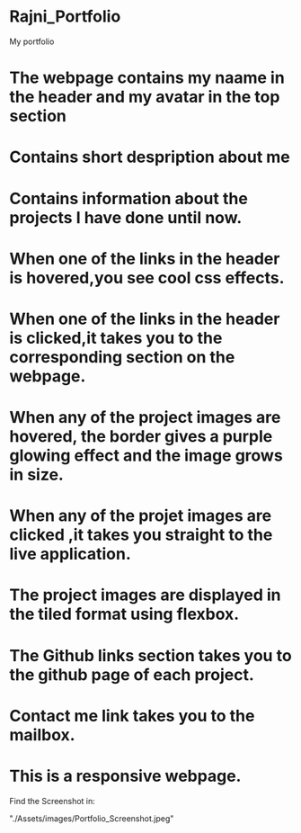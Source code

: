 # Rajni_Portfolio

My portfolio

# The webpage contains my naame in the header and my avatar in the top section

# Contains short despription about me

# Contains information about the projects I have done until now.

# When one of the links in the header is hovered,you see cool css effects.

# When one of the links in the header is clicked,it takes you to the corresponding section on the webpage.

# When any of the project images are hovered, the border gives a purple glowing effect and the image grows in size.

# When any of the projet images are clicked ,it takes you straight to the live application.

# The project images are displayed in the tiled format using flexbox.

# The Github links section takes you to the github page of each project.

# Contact me link takes you to the mailbox.

# This is a responsive webpage.

Find the Screenshot in:

"./Assets/images/Portfolio_Screenshot.jpeg"
